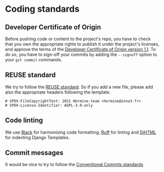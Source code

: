 <!---  
SPDX-FileCopyrightText: 2022 Hermine team <hermine@inno3.fr> 
SPDX-License-Identifier: CC-BY-4.0
-->

# Coding standards

## Developer Certificate of Origin

Before pushing code or content to the project's repo, you have to check that you 
own the appropriate rights to publish it under the project's licenses, and approve 
the terms of the [Developer Certificate of Origin version 1.1](https://developercertificate.org/). 
To do so, you have to sign-off your commits by adding the `--signoff` option to 
your `git commit` commands.

## REUSE standard

We try to follow the [REUSE standard](https://reuse.software/). So if you add a new file, please add also the appropriate headers following the template:

```
# SPDX-FileCopyrightText: 2021 Hermine-team <hermine@inno3.fr>
# SPDX-License-Identifier: AGPL-3.0-only 
```

## Code linting

We use [Black](https://pypi.org/project/black/) for harmonising code formatting, 
[Ruff](https://github.com/charliermarsh/ruff) for linting and 
[DjHTML](https://github.com/rtts/djhtml) for indenting Django Templates.

## Commit messages

It would be nice to try to follow the [Conventional Commits standards](https://www.conventionalcommits.org/en/v1.0.0/)

